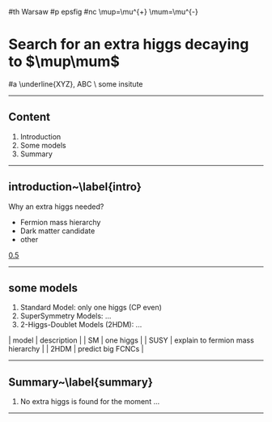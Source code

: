 #th Warsaw
#p epsfig
#nc \mup=\mu^{+} \mum=\mu^{-}

# Search for an extra higgs decaying to $\mup\mum$
#a \underline{XYZ}, ABC \\ some insitute

---

## Content

1. Introduction
1. Some models
1. Summary 

---

## introduction~\label{intro}

Why an extra higgs needed?
- Fermion mass hierarchy
- Dark matter candidate
- other 

[0.5](fig/nethack.jpg)

---

## some models

1. Standard Model: only one higgs (CP even)
1. SuperSymmetry Models: ...
1. 2-Higgs-Doublet Models (2HDM): ...

| model | description |
| SM | one higgs |
| SUSY | explain to fermion mass hierarchy |
| 2HDM | predict big FCNCs |
  
 
---
  
## Summary~\label{summary}
  
1. No extra higgs is found for the moment ... 
  
  
---
